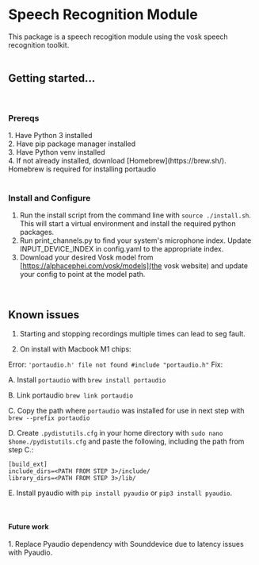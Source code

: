 <h1>Speech Recognition Module</h1>

This package is a speech recogition module using the vosk speech recognition toolkit. 
<br/><br/>

<h2> Getting started... </h2></br>

<h3>Prereqs </h3>
1. Have Python 3 installed<br/>
2. Have pip package manager installed <br/>
3. Have Python venv installed<br/>
4. If not already installed, download [Homebrew](https://brew.sh/). Homebrew is required for installing portaudio
<br/><br/>

<h3>Install and Configure</h3>

1. Run the install script from the command line with `source ./install.sh`.<br/>
This will start a virtual environment and install the required python packages.<br/>
2. Run print_channels.py to find your system's microphone index. Update INPUT_DEVICE_INDEX in config.yaml to the appropriate index. 
3. Download your desired Vosk model from [https://alphacephei.com/vosk/models](the vosk website) and update your config to point at the model path. 

</br>

<h2> Known issues </h2>

1. Starting and stopping recordings multiple times can lead to seg fault. 

2. On install with Macbook M1 chips: 

Error: `'portaudio.h' file not found #include "portaudio.h"`
Fix: 

A. Install `portaudio` with `brew install portaudio`

B. Link portaudio `brew link portaudio`

C. Copy the path where `portaudio` was installed for use in next step with ` brew --prefix portaudio` 

D. Create `.pydistutils.cfg` in your home directory with `sudo nano $home./pydistutils.cfg` and paste the following, including the path from step C.:

```
[build_ext]
include_dirs=<PATH FROM STEP 3>/include/
library_dirs=<PATH FROM STEP 3>/lib/

```

E. Install pyaudio with `pip install pyaudio` or `pip3 install pyaudio`.

</br>
<h4> Future work </h4>
1. Replace Pyaudio dependency with Sounddevice due to latency issues with Pyaudio. 
